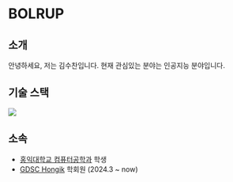 # BOLRUP

## 소개
안녕하세요, 저는 김수찬입니다.     현재 관심있는 분야는 인공지능 분야입니다.

## 기술 스택
<div>
<img src="https://img.shields.io/badge/Python-3776AB?style=flat-square&logo=python&logoColor=white">
</div>

## 소속
- [홍익대학교 컴퓨터공학과](https://wwwce.hongik.ac.kr/dept/index.html) 학생
- [GDSC Hongik](https://github.com/GDSC-Hongik) 학회원 (2024.3 ~ now)